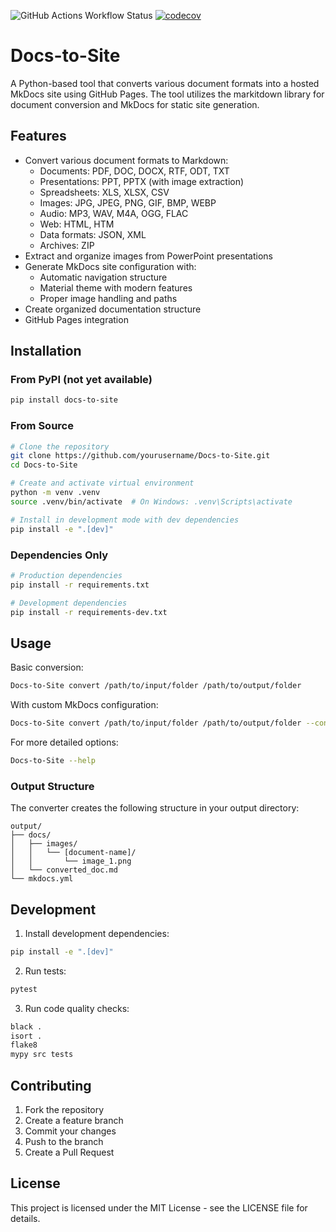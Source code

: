 ![GitHub Actions Workflow Status](https://img.shields.io/github/actions/workflow/status/Hankanman/Docs-to-Site/test.yml)
[![codecov](https://codecov.io/github/Hankanman/Docs-to-Site/graph/badge.svg?token=8L0V5NJFLN)](https://codecov.io/github/Hankanman/Docs-to-Site)

# Docs-to-Site

A Python-based tool that converts various document formats into a hosted MkDocs site using GitHub Pages. The tool utilizes the markitdown library for document conversion and MkDocs for static site generation.

## Features

- Convert various document formats to Markdown:
  - Documents: PDF, DOC, DOCX, RTF, ODT, TXT
  - Presentations: PPT, PPTX (with image extraction)
  - Spreadsheets: XLS, XLSX, CSV
  - Images: JPG, JPEG, PNG, GIF, BMP, WEBP
  - Audio: MP3, WAV, M4A, OGG, FLAC
  - Web: HTML, HTM
  - Data formats: JSON, XML
  - Archives: ZIP
- Extract and organize images from PowerPoint presentations
- Generate MkDocs site configuration with:
  - Automatic navigation structure
  - Material theme with modern features
  - Proper image handling and paths
- Create organized documentation structure
- GitHub Pages integration

## Installation

### From PyPI (not yet available)
```bash
pip install docs-to-site
```

### From Source
```bash
# Clone the repository
git clone https://github.com/yourusername/Docs-to-Site.git
cd Docs-to-Site

# Create and activate virtual environment
python -m venv .venv
source .venv/bin/activate  # On Windows: .venv\Scripts\activate

# Install in development mode with dev dependencies
pip install -e ".[dev]"
```

### Dependencies Only
```bash
# Production dependencies
pip install -r requirements.txt

# Development dependencies
pip install -r requirements-dev.txt
```

## Usage

Basic conversion:
```bash
Docs-to-Site convert /path/to/input/folder /path/to/output/folder
```

With custom MkDocs configuration:
```bash
Docs-to-Site convert /path/to/input/folder /path/to/output/folder --config /path/to/mkdocs.yml
```

For more detailed options:
```bash
Docs-to-Site --help
```

### Output Structure

The converter creates the following structure in your output directory:
```
output/
├── docs/
│   ├── images/
│   │   └── [document-name]/
│   │       └── image_1.png
│   └── converted_doc.md
└── mkdocs.yml
```

## Development

1. Install development dependencies:
```bash
pip install -e ".[dev]"
```

2. Run tests:
```bash
pytest
```

3. Run code quality checks:
```bash
black .
isort .
flake8
mypy src tests
```

## Contributing

1. Fork the repository
2. Create a feature branch
3. Commit your changes
4. Push to the branch
5. Create a Pull Request

## License

This project is licensed under the MIT License - see the LICENSE file for details. 